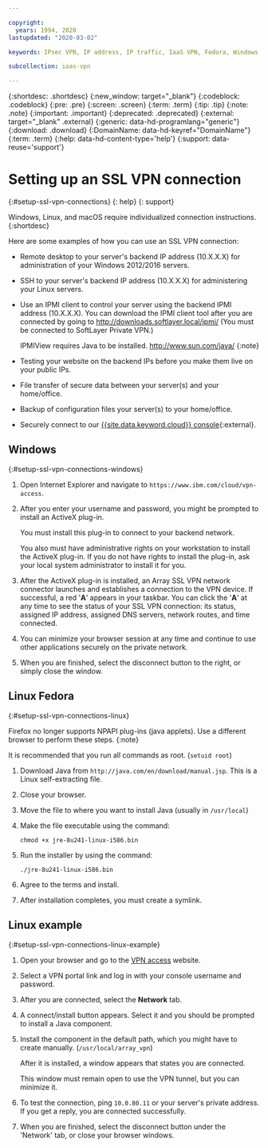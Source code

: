 ```yaml
---

copyright:
  years: 1994, 2020
lastupdated: "2020-03-02"

keywords: IPsec VPN, IP address, IP traffic, IaaS VPN, Fedora, Windows, Linux, SSL VPN

subcollection: iaas-vpn

---
```


{:shortdesc: .shortdesc}
{:new_window: target="_blank"}
{:codeblock: .codeblock}
{:pre: .pre}
{:screen: .screen}
{:term: .term}
{:tip: .tip}
{:note: .note}
{:important: .important}
{:deprecated: .deprecated}
{:external: target="_blank" .external}
{:generic: data-hd-programlang="generic"}
{:download: .download}
{:DomainName: data-hd-keyref="DomainName"}
{:term: .term}
{:help: data-hd-content-type='help'}
{:support: data-reuse='support'}

# Setting up an SSL VPN connection
{:#setup-ssl-vpn-connections}
{: help}
{: support}

Windows, Linux, and macOS require individualized connection instructions.
{:shortdesc}

Here are some examples of how you can use an SSL VPN connection:

* Remote desktop to your server's backend IP address (10.X.X.X) for administration of your Windows 2012/2016 servers.
* SSH to your server's backend IP address (10.X.X.X) for administering your Linux servers.
* Use an IPMI client to control your server using the backend IPMI address (10.X.X.X). You can download the IPMI client tool after you are connected by going to http://downloads.softlayer.local/ipmi/ (You must be connected to SoftLayer Private VPN.)

   IPMIView requires Java to be installed.  http://www.sun.com/java/
   {:note}
* Testing your website on the backend IPs before you make them live on your public IPs.
* File transfer of secure data between your server(s) and your home/office.
* Backup of configuration files your server(s) to your home/office.
* Securely connect to our [{{site.data.keyword.cloud}} console](http://{DomainName}/){:external}.

## Windows  
{:#setup-ssl-vpn-connections-windows}

1. Open Internet Explorer and navigate to `https://www.ibm.com/cloud/vpn-access`.
1. After you enter your username and password, you might be prompted to install an ActiveX plug-in.

   You must install this plug-in to connect to your backend network.

   You also must have administrative rights on your workstation to install the ActiveX plug-in. If you do not have rights to install the plug-in, ask your local system administrator to install it for you.
1. After the ActiveX plug-in is installed, an Array SSL VPN network connector launches and establishes a connection to the VPN device. If successful, a red '**A**' appears in your taskbar. You can click the '**A**' at any time to see the status of your SSL VPN connection: its status, assigned IP address, assigned DNS servers, network routes, and time connected.
1. You can minimize your browser session at any time and continue to use other applications securely on the private network.
1. When you are finished, select the disconnect button to the right, or simply close the window.

## Linux Fedora
{:#setup-ssl-vpn-connections-linux}

Firefox no longer supports NPAPI plug-ins (java applets). Use a different browser to perform these steps.
{:note}

It is recommended that you run all commands as root. (`setuid root`)

1. Download Java from `http://java.com/en/download/manual.jsp`. This is a Linux self-extracting file.
1. Close your browser.
1. Move the file to where you want to install Java (usually in `/usr/local`)
1. Make the file executable using the command:

   `chmod +x jre-8u241-linux-i586.bin`
1. Run the installer by using the command:

   `./jre-8u241-linux-i586.bin`
1. Agree to the terms and install.
1. After installation completes, you must create a symlink.

## Linux example
{:#setup-ssl-vpn-connections-linux-example}

1. Open your browser and go to the [VPN access](https://www.ibm.com/cloud/vpn-access) website.
2. Select a VPN portal link and log in with your console username and password.
3. After you are connected, select the **Network** tab.
4. A connect/install button appears. Select it and you should be prompted to install a Java component.
5. Install the component in the default path, which you might have to create manually. (`/usr/local/array_vpn`)

   After it is installed, a window appears that states you are connected.

   This window must remain open to use the VPN tunnel, but you can minimize it.
8. To test the connection, ping `10.0.80.11` or your server's private address. If you get a reply, you are connected successfully.
9. When you are finished, select the disconnect button under the 'Network' tab, or close your browser windows.
